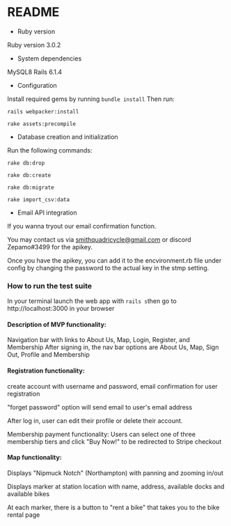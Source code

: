 # README

* Ruby version


Ruby version 3.0.2

* System dependencies


MySQL8
Rails 6.1.4

* Configuration

Install required gems by running ```bundle install```
Then run:

```
rails webpacker:install

rake assets:precompile
```


* Database creation and initialization

Run the following commands:
```
rake db:drop

rake db:create

rake db:migrate

rake import_csv:data

```
* Email API integration
<body>
If you wanna tryout our email confirmation function. 
  
You may contact us via smithquadricycle@gmail.com or discord Zepamo#3499 for the apikey. 

Once you have the apikey, you can add it to the encvironment.rb file under config by changing the password to the actual key in the stmp setting. 
  
</body>

<h3> How to run the test suite </h3>


In your terminal launch the web app with ```rails s```then go to http://localhost:3000 in your browser

<h4> Description of MVP functionality: </h4>


Navigation bar with links to About Us, Map, Login, Register, and Membership
After signing in, the nav bar options are About Us, Map, Sign Out, Profile and Membership 

<h4> Registration functionality: </h4>

create account with username and password, email confirmation for user registration 

"forget password" option will send email to user's email address

After log in, user can edit their profile or delete their account.

Membership payment functionality: Users can select one of three membership tiers and click "Buy Now!" to be redirected to Stripe checkout

<h4> Map functionality: </h4>
Displays "Nipmuck Notch" (Northampton) with panning and zooming in/out 

Displays marker at station location with name, address, available docks and available bikes

At each marker, there is a button to "rent a bike" that takes you to the bike rental page


